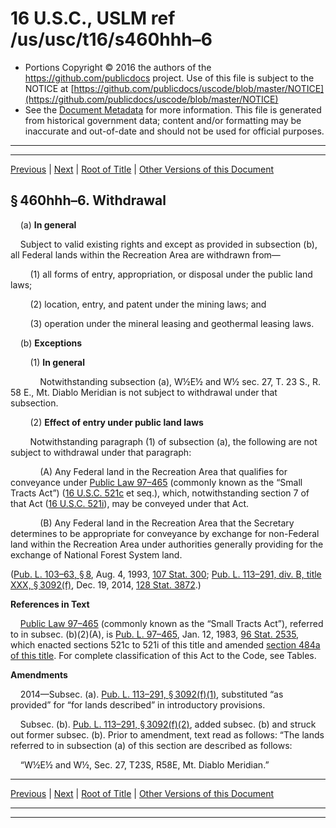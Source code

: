 ---
---

# 16 U.S.C., USLM ref /us/usc/t16/s460hhh–6

* Portions Copyright © 2016 the authors of the https://github.com/publicdocs project.
  Use of this file is subject to the NOTICE at [https://github.com/publicdocs/uscode/blob/master/NOTICE](https://github.com/publicdocs/uscode/blob/master/NOTICE)
* See the [Document Metadata](././../../../../..//README.md) for more information.
  This file is generated from historical government data; content and/or formatting may be inaccurate and out-of-date and should not be used for official purposes.

----------
----------

[Previous](./../../../../..//us/usc/t16/ch1/schCXIX/m__us_usc_t16_s460hhh–5.md) | [Next](./../../../../..//us/usc/t16/ch1/schCXIX/m__us_usc_t16_s460hhh–7.md) | [Root of Title](./../../../../../) | [Other Versions of this Document](https://publicdocs.github.io/go/links?ns=uslm&ref=%2Fus%2Fusc%2Ft16%2Fs460hhh%E2%80%936)

## § 460hhh–6. Withdrawal

    (a) __In general__ 

    Subject to valid existing rights and except as provided in subsection (b), all Federal lands within the Recreation Area are withdrawn from—

        (1) all forms of entry, appropriation, or disposal under the public land laws;

        (2) location, entry, and patent under the mining laws; and

        (3) operation under the mineral leasing and geothermal leasing laws.

    (b) __Exceptions__ 

        (1) __In general__ 

            Notwithstanding subsection (a), W½E½ and W½ sec. 27, T. 23 S., R. 58 E., Mt. Diablo Meridian is not subject to withdrawal under that subsection.

        (2) __Effect of entry under public land laws__ 

        Notwithstanding paragraph (1) of subsection (a), the following are not subject to withdrawal under that paragraph:

            (A) Any Federal land in the Recreation Area that qualifies for conveyance under [Public Law 97–465][/us/pl/97/465] (commonly known as the “Small Tracts Act”) ([16 U.S.C. 521c][/us/usc/t16/s521c] et seq.), which, notwithstanding section 7 of that Act ([16 U.S.C. 521i][/us/usc/t16/s521i]), may be conveyed under that Act.

            (B) Any Federal land in the Recreation Area that the Secretary determines to be appropriate for conveyance by exchange for non-Federal land within the Recreation Area under authorities generally providing for the exchange of National Forest System land.

([Pub. L. 103–63, § 8][/us/pl/103/63/s8], Aug. 4, 1993, [107 Stat. 300][/us/stat/107/300]; [Pub. L. 113–291, div. B, title XXX, § 3092(f)][/us/pl/113/291/s3092/f], Dec. 19, 2014, [128 Stat. 3872][/us/stat/128/3872].)

 __References in Text__ 

    [Public Law 97–465][/us/pl/97/465] (commonly known as the “Small Tracts Act”), referred to in subsec. (b)(2)(A), is [Pub. L. 97–465][/us/pl/97/465], Jan. 12, 1983, [96 Stat. 2535][/us/stat/96/2535], which enacted sections 521c to 521i of this title and amended [section 484a of this title][/us/usc/t16/s484a]. For complete classification of this Act to the Code, see Tables.

 __Amendments__ 

    2014—Subsec. (a). [Pub. L. 113–291, § 3092(f)(1)][/us/pl/113/291/s3092/f/1], substituted “as provided” for “for lands described” in introductory provisions.

    Subsec. (b). [Pub. L. 113–291, § 3092(f)(2)][/us/pl/113/291/s3092/f/2], added subsec. (b) and struck out former subsec. (b). Prior to amendment, text read as follows: “The lands referred to in subsection (a) of this section are described as follows:

    “W½E½ and W½, Sec. 27, T23S, R58E, Mt. Diablo Meridian.”

----------

[Previous](./../../../../..//us/usc/t16/ch1/schCXIX/m__us_usc_t16_s460hhh–5.md) | [Next](./../../../../..//us/usc/t16/ch1/schCXIX/m__us_usc_t16_s460hhh–7.md) | [Root of Title](./../../../../../) | [Other Versions of this Document](https://publicdocs.github.io/go/links?ns=uslm&ref=%2Fus%2Fusc%2Ft16%2Fs460hhh%E2%80%936)

----------
----------

[/us/pl/97/465]: https://publicdocs.github.io/go/links?ns=uslm&ref=%2Fus%2Fpl%2F97%2F465
[/us/usc/t16/s521c]: https://publicdocs.github.io/go/links?ns=uslm&ref=%2Fus%2Fusc%2Ft16%2Fs521c
[/us/usc/t16/s521i]: https://publicdocs.github.io/go/links?ns=uslm&ref=%2Fus%2Fusc%2Ft16%2Fs521i
[/us/pl/103/63/s8]: https://publicdocs.github.io/go/links?ns=uslm&ref=%2Fus%2Fpl%2F103%2F63%2Fs8
[/us/stat/107/300]: https://publicdocs.github.io/go/links?ns=uslm&ref=%2Fus%2Fstat%2F107%2F300
[/us/pl/113/291/s3092/f]: https://publicdocs.github.io/go/links?ns=uslm&ref=%2Fus%2Fpl%2F113%2F291%2Fs3092%2Ff
[/us/stat/128/3872]: https://publicdocs.github.io/go/links?ns=uslm&ref=%2Fus%2Fstat%2F128%2F3872
[/us/pl/97/465]: https://publicdocs.github.io/go/links?ns=uslm&ref=%2Fus%2Fpl%2F97%2F465
[/us/pl/97/465]: https://publicdocs.github.io/go/links?ns=uslm&ref=%2Fus%2Fpl%2F97%2F465
[/us/stat/96/2535]: https://publicdocs.github.io/go/links?ns=uslm&ref=%2Fus%2Fstat%2F96%2F2535
[/us/usc/t16/s484a]: https://publicdocs.github.io/go/links?ns=uslm&ref=%2Fus%2Fusc%2Ft16%2Fs484a
[/us/pl/113/291/s3092/f/1]: https://publicdocs.github.io/go/links?ns=uslm&ref=%2Fus%2Fpl%2F113%2F291%2Fs3092%2Ff%2F1
[/us/pl/113/291/s3092/f/2]: https://publicdocs.github.io/go/links?ns=uslm&ref=%2Fus%2Fpl%2F113%2F291%2Fs3092%2Ff%2F2


